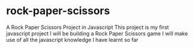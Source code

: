 # rock-paper-scissors
A Rock Paper Scissors Project in Javascript
This project is my first javascript project 
I will be building a Rock Paper Scissors game 
I will make use of all the javascript knowledge
I have learnt so far